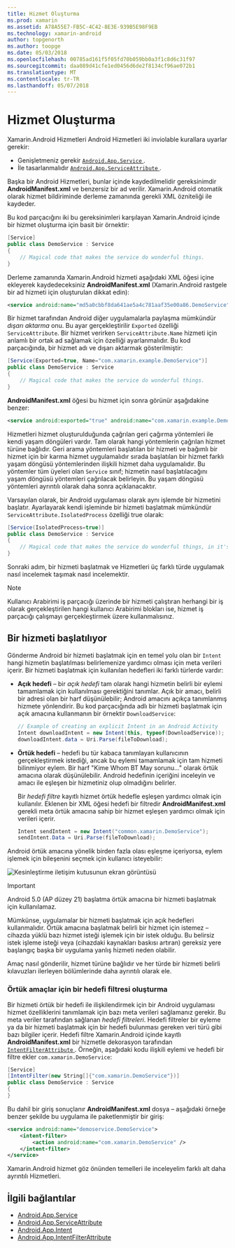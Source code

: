 ```yaml
---
title: Hizmet Oluşturma
ms.prod: xamarin
ms.assetid: A78A55E7-FB5C-4C42-8E3E-939B5E98F9EB
ms.technology: xamarin-android
author: topgenorth
ms.author: toopge
ms.date: 05/03/2018
ms.openlocfilehash: 00785ad161f5f05fd70b059bb0a3f1c8d6c31f97
ms.sourcegitcommit: daa089d41cfe1ed0456d6de2f8134cf96ae072b1
ms.translationtype: MT
ms.contentlocale: tr-TR
ms.lasthandoff: 05/07/2018
---
```

# <a name="creating-a-service"></a>Hizmet Oluşturma

Xamarin.Android Hizmetleri Android Hizmetleri iki inviolable kurallara uyarlar gerekir:

* Genişletmeniz gerekir [ `Android.App.Service` ](https://developer.xamarin.com/api/type/Android.App.Service/).
* İle tasarlanmalıdır [ `Android.App.ServiceAttribute` ](https://developer.xamarin.com/api/type/Android.App.ServiceAttribute/).

Başka bir Android Hizmetleri, bunlar içinde kaydedilmelidir gereksinimdir **AndroidManifest.xml** ve benzersiz bir ad verilir. Xamarin.Android otomatik olarak hizmet bildiriminde derleme zamanında gerekli XML özniteliği ile kaydeder.

Bu kod parçacığını iki bu gereksinimleri karşılayan Xamarin.Android içinde bir hizmet oluşturma için basit bir örnektir:  

```csharp
[Service]
public class DemoService : Service
{
    // Magical code that makes the service do wonderful things.
}
```

Derleme zamanında Xamarin.Android hizmeti aşağıdaki XML öğesi içine ekleyerek kaydedeceksiniz **AndroidManifest.xml** (Xamarin.Android rastgele bir ad hizmeti için oluşturulan dikkat edin):

```xml
<service android:name="md5a0cbbf8da641ae5a4c781aaf35e00a86.DemoService" />
```

Bir hizmet tarafından Android diğer uygulamalarla paylaşma mümkündür _dışarı aktarma_ onu. Bu ayar gerçekleştirilir `Exported` özelliği `ServiceAttribute`. Bir hizmet verirken `ServiceAttribute.Name` hizmeti için anlamlı bir ortak ad sağlamak için özelliği ayarlanmalıdır. Bu kod parçacığında, bir hizmet adı ve dışarı aktarmak gösterilmiştir:

```csharp
[Service(Exported=true, Name="com.xamarin.example.DemoService")]
public class DemoService : Service
{
    // Magical code that makes the service do wonderful things.
}
```

**AndroidManifest.xml** öğesi bu hizmet için sonra görünür aşağıdakine benzer:

```xml
<service android:exported="true" android:name="com.xamarin.example.DemoService" />
```

Hizmetleri hizmet oluşturulduğunda çağrılan geri çağırma yöntemleri ile kendi yaşam döngüleri vardır. Tam olarak hangi yöntemlerin çağrılan hizmet türüne bağlıdır. Geri arama yöntemleri başlatılan bir hizmeti ve bağımlı bir hizmet için bir karma hizmet uygulamalıdır sırada başlatılan bir hizmet farklı yaşam döngüsü yöntemlerinden ilişkili hizmet daha uygulamalıdır. Bu yöntemler tüm üyeleri olan `Service` sınıf; hizmetin nasıl başlatılacağını yaşam döngüsü yöntemleri çağrılacak belirleyin. Bu yaşam döngüsü yöntemleri ayrıntılı olarak daha sonra açıklanacaktır.

Varsayılan olarak, bir Android uygulaması olarak aynı işlemde bir hizmetini başlatır. Ayarlayarak kendi işleminde bir hizmeti başlatmak mümkündür `ServiceAttribute.IsolatedProcess` özelliği true olarak:

```csharp
[Service(IsolatedProcess=true)]
public class DemoService : Service
{
    // Magical code that makes the service do wonderful things, in it's own process!
}
```

Sonraki adım, bir hizmeti başlatmak ve Hizmetleri üç farklı türde uygulamak nasıl incelemek taşımak nasıl incelemektir.

> [!NOTE]
> Kullanıcı Arabirimi iş parçacığı üzerinde bir hizmeti çalıştıran herhangi bir iş olarak gerçekleştirilen hangi kullanıcı Arabirimi blokları ise, hizmet iş parçacığı çalışmayı gerçekleştirmek üzere kullanmalısınız.

## <a name="starting-a-service"></a>Bir hizmeti başlatılıyor

Gönderme Android bir hizmeti başlatmak için en temel yolu olan bir `Intent` hangi hizmetin başlatılması belirlemenize yardımcı olması için meta verileri içerir. Bir hizmeti başlatmak için kullanılan hedefleri iki farklı türlerde vardır:

-   **Açık hedefi** &ndash; bir _açık hedefi_ tam olarak hangi hizmetin belirli bir eylemi tamamlamak için kullanılması gerektiğini tanımlar. Açık bir amacı, belirli bir adresi olan bir harf düşünülebilir; Android amacını açıkça tanımlanmış hizmete yönlendirir. Bu kod parçacığında adlı bir hizmeti başlatmak için açık amacına kullanmanın bir örnektir `DownloadService`:

    ```csharp
    // Example of creating an explicit Intent in an Android Activity
    Intent downloadIntent = new Intent(this, typeof(DownloadService));
    downloadIntent.data = Uri.Parse(fileToDownload);
    ```

-   **Örtük hedefi** &ndash; hedefi bu tür kabaca tanımlayan kullanıcının gerçekleştirmek istediği, ancak bu eylemi tamamlamak için tam hizmeti bilinmiyor eylem. Bir harf "Kime Whom BT May sorunu..." olarak örtük amacına olarak düşünülebilir.
    Android hedefinin içeriğini inceleyin ve amacı ile eşleşen bir hizmetiniz olup olmadığını belirler.

    Bir _hedefi filtre_ kayıtlı hizmet örtük hedefle eşleşen yardımcı olmak için kullanılır. Eklenen bir XML öğesi hedefi bir filtredir **AndroidManifest.xml** gerekli meta örtük amacına sahip bir hizmet eşleşen yardımcı olmak için verileri içerir.

    ```csharp
    Intent sendIntent = new Intent("common.xamarin.DemoService");
    sendIntent.Data = Uri.Parse(fileToDownload);
    ```

Android örtük amacına yönelik birden fazla olası eşleşme içeriyorsa, eylem işlemek için bileşenini seçmek için kullanıcı isteyebilir:

![Kesinleştirme iletişim kutusunun ekran görüntüsü](images/creating-a-service-01.png "Kesinleştirme iletişim kutusunun ekran görüntüsü")

> [!IMPORTANT]
> Android 5.0 (AP düzey 21) başlatma örtük amacına bir hizmeti başlatmak için kullanılamaz.

Mümkünse, uygulamalar bir hizmeti başlatmak için açık hedefleri kullanmalıdır. Örtük amacına başlatmak belirli bir hizmet için istemez &ndash; cihazda yüklü bazı hizmet isteği işlemek için bir istek olduğu. Bu belirsiz istek işleme isteği veya (cihazdaki kaynakları baskısı artıran) gereksiz yere başlangıç başka bir uygulama yanlış hizmeti neden olabilir.

Amaç nasıl gönderilir, hizmet türüne bağlıdır ve her türde bir hizmeti belirli kılavuzları ilerleyen bölümlerinde daha ayrıntılı olarak ele.


### <a name="creating-an-intent-filter-for-implicit-intents"></a>Örtük amaçlar için bir hedefi filtresi oluşturma

Bir hizmeti örtük bir hedefi ile ilişkilendirmek için bir Android uygulaması hizmet özelliklerini tanımlamak için bazı meta verileri sağlamanız gerekir. Bu meta veriler tarafından sağlanan _hedefi filtreleri_. Hedefi filtreler bir eyleme ya da bir hizmeti başlatmak için bir hedefi bulunması gereken veri türü gibi bazı bilgiler içerir. Hedefi filtre Xamarin.Android içinde kayıtlı **AndroidManifest.xml** bir hizmetle dekorasyon tarafından [ `IntentFilterAttribute` ](https://developer.xamarin.com/api/type/Android.App.IntentFilterAttribute/). Örneğin, aşağıdaki kodu ilişkili eylemi ve hedefi bir filtre ekler `com.xamarin.DemoService`:

```csharp
[Service]
[IntentFilter(new String[]{"com.xamarin.DemoService"})]
public class DemoService : Service
{
}
```

Bu dahil bir giriş sonuçlanır **AndroidManifest.xml** dosya &ndash; aşağıdaki örneğe benzer şekilde bu uygulama ile paketlenmiştir bir giriş:

```xml
<service android:name="demoservice.DemoService">
    <intent-filter>
        <action android:name="com.xamarin.DemoService" />
    </intent-filter>
</service>
```

Xamarin.Android hizmet göz önünden temelleri ile inceleyelim farklı alt daha ayrıntılı Hizmetleri.


## <a name="related-links"></a>İlgili bağlantılar

- [Android.App.Service](https://developer.xamarin.com/api/type/Android.App.Service/)
- [Android.App.ServiceAttribute](https://developer.xamarin.com/api/type/Android.App.ServiceAttribute/)
- [Android.App.Intent](https://developer.xamarin.com/api/type/Android.Content.Intent/)
- [Android.App.IntentFilterAttribute](https://developer.xamarin.com/api/type/Android.App.IntentFilterAttribute/)
